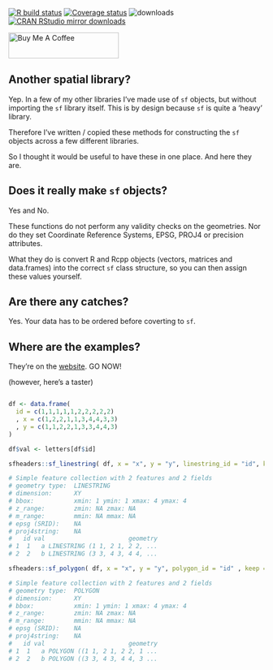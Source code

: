 
[![R build
status](https://github.com/dcooley/sfheaders/workflows/R-CMD-check/badge.svg)](https://github.com/dcooley/sfheaders/actions)
[![Coverage
status](https://codecov.io/gh/dcooley/sfheaders/branch/master/graph/badge.svg)](https://codecov.io/github/dcooley/sfheaders?branch=master)
![downloads](http://cranlogs.r-pkg.org/badges/grand-total/sfheaders)
[![CRAN RStudio mirror
downloads](http://cranlogs.r-pkg.org/badges/sfheaders)](https://CRAN.R-project.org/package=sfheaders)

<a href="https://www.buymeacoffee.com/davecooley" target="_blank"><img src="https://cdn.buymeacoffee.com/buttons/default-yellow.png" alt="Buy Me A Coffee" style="height: 51px !important;width: 217px !important;" ></a>

## Another spatial library?

Yep. In a few of my other libraries I’ve made use of `sf` objects, but
without importing the `sf` library itself. This is by design because
`sf` is quite a ‘heavy’ library.

Therefore I’ve written / copied these methods for constructing the `sf`
objects across a few different libraries.

So I thought it would be useful to have these in one place. And here
they are.

## Does it really make `sf` objects?

Yes and No.

These functions do not perform any validity checks on the geometries.
Nor do they set Coordinate Reference Systems, EPSG, PROJ4 or precision
attributes.

What they do is convert R and Rcpp objects (vectors, matrices and
data.frames) into the correct `sf` class structure, so you can then
assign these values yourself.

## Are there any catches?

Yes. Your data has to be ordered before coverting to `sf`.

## Where are the examples?

They’re on the
[website](https://dcooley.github.io/sfheaders/articles/examples.html).
GO NOW\!

(however, here’s a taster)

``` r

df <- data.frame(
  id = c(1,1,1,1,1,2,2,2,2,2)
  , x = c(1,2,2,1,1,3,4,4,3,3)
  , y = c(1,1,2,2,1,3,3,4,4,3)
)

df$val <- letters[df$id]

sfheaders::sf_linestring( df, x = "x", y = "y", linestring_id = "id", keep = TRUE )

# Simple feature collection with 2 features and 2 fields
# geometry type:  LINESTRING
# dimension:      XY
# bbox:           xmin: 1 ymin: 1 xmax: 4 ymax: 4
# z_range:        zmin: NA zmax: NA
# m_range:        mmin: NA mmax: NA
# epsg (SRID):    NA
# proj4string:    NA
#   id val                       geometry
# 1  1   a LINESTRING (1 1, 2 1, 2 2, ...
# 2  2   b LINESTRING (3 3, 4 3, 4 4, ...

sfheaders::sf_polygon( df, x = "x", y = "y", polygon_id = "id" , keep = TRUE )

# Simple feature collection with 2 features and 2 fields
# geometry type:  POLYGON
# dimension:      XY
# bbox:           xmin: 1 ymin: 1 xmax: 4 ymax: 4
# z_range:        zmin: NA zmax: NA
# m_range:        mmin: NA mmax: NA
# epsg (SRID):    NA
# proj4string:    NA
#   id val                       geometry
# 1  1   a POLYGON ((1 1, 2 1, 2 2, 1 ...
# 2  2   b POLYGON ((3 3, 4 3, 4 4, 3 ...
```
